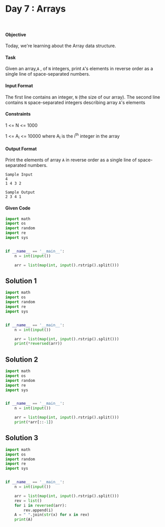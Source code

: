 # Day 7 : Arrays
<br>

#### Objective
Today, we're learning about the Array data structure.

#### Task
Given an array,`A` , of `N` integers, print `A`'s elements in reverse order as a single line of space-separated numbers.

#### Input Format
The first line contains an integer, `N` (the size of our array).
The second line contains `N` space-separated integers describing array `A`'s elements

#### Constraints
1 <= N <= 1000

1 <= A<sub>i</sub> <= 10000 where A<sub>i</sub> is the i<sup>th</sup> integer in the array

#### Output Format
Print the elements of array `A` in reverse order as a single line of space-separated numbers.

```
Sample Input
4
1 4 3 2
```

```
Sample Output
2 3 4 1
```

#### Given Code

```python
import math
import os
import random
import re
import sys


if __name__ == '__main__':
    n = int(input())

    arr = list(map(int, input().rstrip().split()))
```


## Solution 1

```python
import math
import os
import random
import re
import sys


if __name__ == '__main__':
    n = int(input())

    arr = list(map(int, input().rstrip().split()))
    print(*reversed(arr))
```


## Solution 2

```python
import math
import os
import random
import re
import sys


if __name__ == '__main__':
    n = int(input())

    arr = list(map(int, input().rstrip().split()))
    print(*arr[::-1])
```



## Solution 3

```python
import math
import os
import random
import re
import sys


if __name__ == '__main__':
    n = int(input())

    arr = list(map(int, input().rstrip().split()))
    rev = list()
    for i in reversed(arr):
        rev.append(i)
    A = " ".join(str(x) for x in rev)
    print(A)
```
